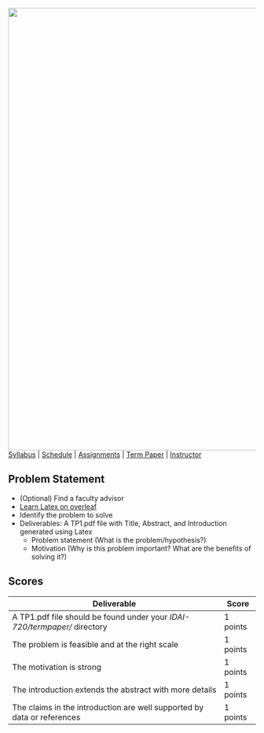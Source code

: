 [<img width=900 src="../img/title.png?raw=yes">](../README.md)   
[Syllabus](../README.md) |
[Schedule](../schedule.md) |
[Assignments](../assignments/README.md) |
[Term Paper](README.md) |
[Instructor](http://zhe-yu.github.io) 

## Problem Statement

 - (Optional) Find a faculty advisor
 - [Learn Latex on overleaf](https://www.overleaf.com/learn/latex/Learn_LaTeX_in_30_minutes)
 - Identify the problem to solve
 - Deliverables: A TP1.pdf file with Title, Abstract, and Introduction generated using Latex
    + Problem statement (What is the problem/hypothesis?)
    + Motivation (Why is this problem important? What are the benefits of solving it?)

## Scores
 | Deliverable | Score |
 |------------|--------|
 | A TP1.pdf file should be found under your _IDAI-720/termpaper/_ directory | 1 points|
 | The problem is feasible and at the right scale | 1 points |
 | The motivation is strong | 1 points |
 | The introduction extends the abstract with more details | 1 points |
 | The claims in the introduction are well supported by data or references | 1 points |
